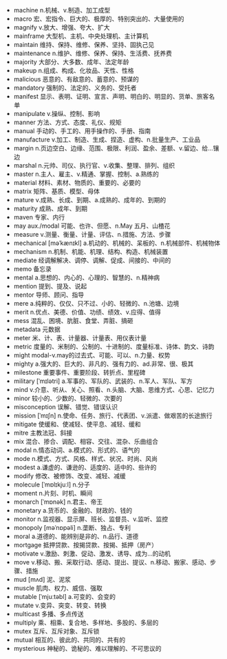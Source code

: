- machine n.机械、v.制造、加工成型
- macro 宏、宏指令、巨大的、极厚的、特别突出的、大量使用的
- magnify v.放大、增强、夸大、扩大
- mainframe 大型机、主机、中央处理机、主计算机
- maintain 维持、保持、维修、保养、坚持、固执己见
- maintenance n.维护、维修、保养、保持、生活费、抚养费
- majority 大部分、大多数、成年、法定年龄
- makeup n.组成、构成、化妆品、天性、性格
- malicious 恶意的、有敌意的、蓄意的、预谋的
- mandatory 强制的、法定的、义务的、受托者
- manifest 显示、表明、证明、宣言、声明、明白的、明显的、货单、旅客名单
- manipulate v.操纵、控制、影响
- manner 方法、方式、态度、礼仪、规矩
- manual 手动的、手工的、用手操作的、手册、指南
- manufacture v.加工、制造、生成、捏造、虚构、n.批量生产、工业品
- margin n.页边空白、边缘、范围、极限、利润、盈余、差额、v.留边、给...镶边
- marshal n.元帅、司仪、执行官、v.收集、整理、排列、组织
- master n.主人、雇主、v.精通、掌握、控制、a.熟练的
- material 材料、素材、物质的、重要的、必要的
- matrix 矩阵、基质、模型、母体
- mature v.成熟、长成、到期、a.成熟的、成年的、到期的
- maturity 成熟、成年、到期
- maven 专家、内行
- may aux./modal 可能、也许、但愿、n.May 五月、山楂花
- measure v.测量、衡量、计量、评估、n.措施、方法、步骤
- mechanical [məˈkænɪkl] a.机动的、机械的、呆板的、n.机械部件、机械物体
- mechanism n.机制、机能、机理、结构、构造、机械装置
- mediate 经调解解决、调停、调解、促成、间接的、中间的
- memo 备忘录
- mental a.思想的、内心的、心理的、智慧的、n.精神病
- mention 提到、提及、说起
- mentor 导师、顾问、指导
- mere a.纯粹的、仅仅、只不过、小的、轻微的、n.池塘、边境
- merit n.优点、美德、价值、功绩、绩效、v.应得、值得
- mess 混乱、困境、肮脏、食堂、弄脏、搞砸
- metadata 元数据
- meter 米、计、表、计量器、计量表、用仪表计量
- metric 度量的、米制的、公制的、十进制的、度量标准、诗体、韵文、诗韵
- might modal-v.may的过去式、可能、可以、n.力量、权势
- mighty a.强大的、巨大的、非凡的、强有力的、ad.非常、很、极其
- milestone 重要事件、重要阶段、转折点、里程碑
- military [ˈmɪlətri] a.军事的、军队的、武装的、n.军人、军队、军方
- mind v.介意、听从、关心、照看、n.头脑、大脑、思维方式、心思、记忆力
- minor 较小的、少数的、轻微的、次要的
- misconception 误解、错觉、错误认识
- mission [ˈmɪʃn] n.使命、任务、旅行、代表团、v.派遣、做艰苦的长途旅行
- mitigate 使缓和、使减轻、使平息、减轻、缓和
- mitre 主教法冠、斜接
- mix 混合、掺合、调配、相容、交往、混杂、乐曲组合
- modal n.情态动词、a.模式的、形式的、语气的
- mode n.模式、方式、风格、样式、状况、时尚、风尚
- modest a.谦虚的、谦逊的、适度的、适中的、些许的
- modify 修改、被修饰、改变、减轻、减缓
- molecule [ˈmɒlɪkjuːl] n.分子
- moment n.片刻、时机、瞬间
- monarch [ˈmɒnək] n.君主、帝王
- monetary a.货币的、金融的、财政的、钱的
- monitor n.监视器、显示屏、班长、监督员、v.监听、监控
- monopoly [məˈnɒpəli] n.垄断、独占、专利
- moral a.道德的、能辨别是非的、n.品行、道德
- mortgage 抵押贷款、按揭贷款、按揭、抵押（房产）
- motivate v.激励、刺激、促动、激发、诱导、成为...的动机
- move v.移动、搬、采取行动、感动、提出、提议、n.移动、搬家、感动、步骤、措施
- mud [mʌd] 泥、泥浆
- muscle 肌肉、权力、威信、强取
- mutable [ˈmjuːtəbl] a.可变的、会变的
- mutate v.变异、突变、转变、转换
- multicast 多播、多点传送
- multiply 乘、相乘、复合地、多样地、多股的、多层的
- mutex 互斥、互斥对象、互斥锁
- mutual 相互的、彼此的、共同的、共有的
- mysterious 神秘的、诡秘的、难以理解的、不可思议的